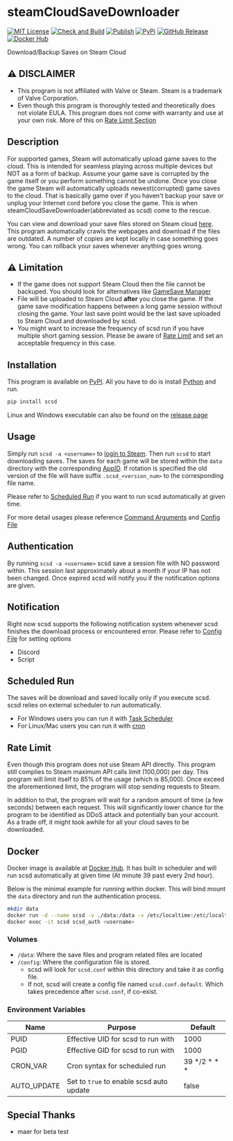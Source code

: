 # steamCloudSaveDownloader
[![MIT License](https://img.shields.io/badge/license-MIT-blue.svg)](LICENSE) [![Check and Build](https://github.com/pyscsd/steamCloudSaveDownloader/actions/workflows/check-test-build.yml/badge.svg)](https://github.com/pyscsd/steamCloudSaveDownloader/actions/workflows/check-test-build.yml/) [![Publish](https://github.com/pyscsd/steamCloudSaveDownloader/actions/workflows/publish.yml/badge.svg)](https://github.com/pyscsd/steamCloudSaveDownloader/actions/workflows/publish.yml/) [![PyPi](https://img.shields.io/pypi/v/scsd)](https://pypi.org/project/scsd/) [![GitHub Release](https://img.shields.io/github/v/release/pyscsd/steamCloudSaveDownloader)](https://github.com/pyscsd/steamCloudSaveDownloader/releases) [![Docker Hub](https://img.shields.io/docker/v/hhhhojeihsu/scsd?logo=docker&color=328fa8)](https://hub.docker.com/r/hhhhojeihsu/scsd)

Download/Backup Saves on Steam Cloud

## :warning: DISCLAIMER
- This program is not affiliated with Valve or Steam. Steam is a trademark of Valve Corporation.
- Even though this program is thoroughly tested and theoretically does not violate EULA. This program does not come with warranty and use at your own risk. More of this on [Rate Limit Section](#Rate-Limit)

## Description
For supported games, Steam will automatically upload game saves to the cloud. This is intended for seamless playing across multiple devices but NOT as a form of backup. Assume your game save is corrupted by the game itself or you perform something cannot be undone. Once you close the game Steam will automatically uploads newest(corrupted) game saves to the cloud. That is basically game over if you haven't backup your save or unplug your Internet cord before you close the game. This is when steamCloudSaveDownloader(abbreviated as scsd) come to the rescue.

You can view and download your save files stored on Steam cloud [here](https://store.steampowered.com/account/remotestorage). This program automatically crawls the webpages and download if the files are outdated. A number of copies are kept locally in case something goes wrong. You can rollback your saves whenever anything goes wrong.

## :warning: Limitation
- If the game does not support Steam Cloud then the file cannot be backuped. You should look for alternatives like [GameSave Manager](https://www.gamesave-manager.com/)
- File will be uploaded to Steam Cloud **after** you close the game. If the game save modification happens between a long game session without closing the game. Your last save point would be the last save uploaded to Steam Cloud and downloaded by scsd.
- You might want to increase the frequency of scsd run if you have multiple short gaming session. Please be aware of [Rate Limit](#Rate-Limit) and set an acceptable frequency in this case.

## Installation
This program is available on [PyPI](https://pypi.org/project/scsd/). All you have to do is install [Python](https://www.python.org/downloads/) and run.

```sh
pip install scsd
```

Linux and Windows executable can also be found on the [release page](https://github.com/pyscsd/steamCloudSaveDownloader/releases)

## Usage
Simply run `scsd -a <username>` to [login to Steam](#Authentication). Then run `scsd` to start downloading saves. The saves for each game will be stored within the `data` directory with the corresponding [AppID](https://steamdb.info/apps/). If rotation is specified the old version of the file will have suffix `.scsd_<version_num>` to the corresponding file name.

Please refer to [Scheduled Run](#Scheduled-Run) if you want to run scsd automatically at given time.

For more detail usages please reference [Command Arguments](https://github.com/pyscsd/steamCloudSaveDownloader/wiki/Command-Arguments) and [Config File](https://github.com/pyscsd/steamCloudSaveDownloader/wiki/Config-File)

## Authentication
By running `scsd -a <username>` scsd save a session file with NO password within. This session last approximately about a month if your IP has not been changed. Once expired scsd will notify you if the notification options are given.

## Notification
Right now scsd supports the following notification system whenever scsd finishes the download process or encountered error. Please refer to [Config File](https://github.com/pyscsd/steamCloudSaveDownloader/wiki/Config-File) for setting options
- Discord
- Script

## Scheduled Run
The saves will be download and saved locally only if you execute scsd. scsd relies on external scheduler to run automatically.

- For Windows users you can run it with [Task Scheduler](https://github.com/pyscsd/steamCloudSaveDownloader/wiki/Windows-Task-Scheduler)
- For Linux/Mac users you can run it with [cron](https://wiki.archlinux.org/title/cron)

## Rate Limit
Even though this program does not use Steam API directly. This program still complies to Steam maximum API calls limit (100,000) per day. This program will limit itself to 85% of the usage (which is 85,000). Once exceed the aforementioned limit, the program will stop sending requests to Steam.

In addition to that, the program will wait for a random amount of time (a few seconds) between each request. This will significantly lower chance for the program to be identified as DDoS attack and potentially ban your account. As a trade off, it might took awhile for all your cloud saves to be downloaded.

## Docker
Docker image is available at [Docker Hub](https://hub.docker.com/r/hhhhojeihsu/scsd). It has built in scheduler and will run scsd automatically at given time (At minute 39 past every 2nd hour).

Below is the minimal example for running within docker. This will bind mount the `data` directory and run the authentication process.

```sh
mkdir data
docker run -d --name scsd -v ./data:/data -v /etc/localtime:/etc/localtime:ro hhhhojeihsu/scsd:latest
docker exec -it scsd scsd_auth <username>
```

### Volumes
- `/data`: Where the save files and program related files are located
- `/config`: Where the configuration file is stored.
    - scsd will look for `scsd.conf` within this directory and take it as config file.
    - If not, scsd will create a config file named `scsd.conf.default`. Which takes precedence after `scsd.conf`, if co-exist.

### Environment Variables
|Name        |Purpose|Default|
|------------|-------|-------|
|PUID        |Effective UID for scsd to run with|1000|
|PGID        |Effective GID for scsd to run with|1000|
|CRON_VAR    |Cron syntax for scheduled run|39 */2 * * *|
|AUTO_UPDATE |Set to `true` to enable scsd auto update|false|

## Special Thanks
- maer for beta test
